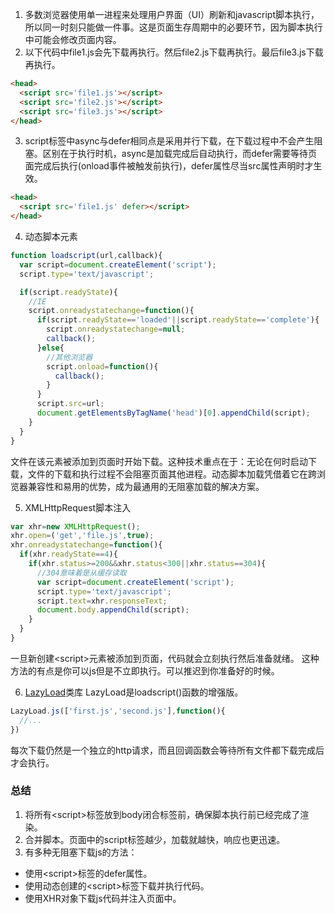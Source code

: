 1. 多数浏览器使用单一进程来处理用户界面（UI）刷新和javascript脚本执行，所以同一时刻只能做一件事。这是页面生存周期中的必要环节，因为脚本执行中可能会修改页面内容。
2. 以下代码中file1.js会先下载再执行。然后file2.js下载再执行。最后file3.js下载再执行。
```html
<head>
  <script src='file1.js'></script>
  <script src='file2.js'></script>
  <script src='file3.js'></script>
</head>
```
3. script标签中async与defer相同点是采用并行下载，在下载过程中不会产生阻塞。区别在于执行时机，async是加载完成后自动执行，而defer需要等待页面完成后执行(onload事件被触发前执行)，defer属性尽当src属性声明时才生效。
```html
<head>
  <script src='file1.js' defer></script>
</head>
```
4. 动态脚本元素
```js
function loadscript(url,callback){
  var script=document.createElement('script');
  script.type='text/javascript';

  if(script.readyState){
    //IE
    script.onreadystatechange=function(){
      if(script.readyState=='loaded'||script.readyState=='complete'){
        script.onreadystatechange=null;
        callback();
      }else{
        //其他浏览器
        script.onload=function(){
          callback();
        }
      }
      script.src=url;
      document.getElementsByTagName('head')[0].appendChild(script);
    }
  }
}
```
文件在该元素被添加到页面时开始下载。这种技术重点在于：无论在何时启动下载，文件的下载和执行过程不会阻塞页面其他进程。动态脚本加载凭借着它在跨浏览器兼容性和易用的优势，成为最通用的无阻塞加载的解决方案。

5. XMLHttpRequest脚本注入
```js
var xhr=new XMLHttpRequest();
xhr.open=('get','file.js',true);
xhr.onreadystatechange=function(){
  if(xhr.readyState==4){
    if(xhr.status>=200&&xhr.status<300||xhr.status==304){
      //304意味着是从缓存读取
      var script=document.createElement('script');
      script.type='text/javascript';
      script.text=xhr.responseText;
      document.body.appendChild(script);
    }
  }
}
```
一旦新创建\<script>元素被添加到页面，代码就会立刻执行然后准备就绪。
这种方法的有点是你可以js但是不立即执行。可以推迟到你准备好的时候。

6. [LazyLoad](http://github.com/rgrove/lazyload)类库
LazyLoad是loadscript()函数的增强版。
```js
LazyLoad.js(['first.js','second.js'],function(){
  //...
})
```
每次下载仍然是一个独立的http请求，而且回调函数会等待所有文件都下载完成后才会执行。


### 总结
1. 将所有\<script>标签放到body闭合标签前，确保脚本执行前已经完成了渲染。
2. 合并脚本。页面中的script标签越少，加载就越快，响应也更迅速。
3. 有多种无阻塞下载js的方法：
- 使用\<script>标签的defer属性。
- 使用动态创建的\<script>标签下载并执行代码。
- 使用XHR对象下载js代码并注入页面中。

